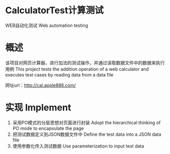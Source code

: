 # CalculatorTest计算测试
WEB自动化测试 Web automation testing

# 概述
该项目对网页计算器，进行加法的测试操作，并通过读取数据文件中的数据来执行用例
This project tests the addition operation of a web calculator and executes test cases by reading data from a data file

网址url：http://cal.apple886.com/

# 实现 Implement
1. 采用PO模式的分层思想对页面进行封装 Adopt the hierarchical thinking of PO mode to encapsulate the page
2. 把测试数据定义到JSON数据文件中 Define the test data into a JSON data file
3. 使用参数化传入测试数据 Use parameterization to input test data
 
